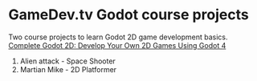 # GameDev.tv Godot course projects

Two course projects to learn Godot 2D game development basics. [Complete Godot 2D: Develop Your Own 2D Games Using Godot 4](https://www.udemy.com/course/complete-godot-4-game-developer-2d-online-course/)

1. Alien attack - Space Shooter
2. Martian Mike - 2D Platformer